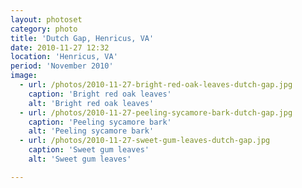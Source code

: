 ```yaml
---
layout: photoset
category: photo
title: 'Dutch Gap, Henricus, VA'
date: 2010-11-27 12:32
location: 'Henricus, VA'
period: 'November 2010'
image:
  - url: /photos/2010-11-27-bright-red-oak-leaves-dutch-gap.jpg
    caption: 'Bright red oak leaves'
    alt: 'Bright red oak leaves'
  - url: /photos/2010-11-27-peeling-sycamore-bark-dutch-gap.jpg
    caption: 'Peeling sycamore bark'
    alt: 'Peeling sycamore bark'
  - url: /photos/2010-11-27-sweet-gum-leaves-dutch-gap.jpg
    caption: 'Sweet gum leaves'
    alt: 'Sweet gum leaves'

---
```

